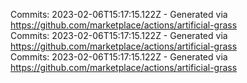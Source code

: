 Commits: 2023-02-06T15:17:15.122Z - Generated via https://github.com/marketplace/actions/artificial-grass
<br>
Commits: 2023-02-06T15:17:15.122Z - Generated via https://github.com/marketplace/actions/artificial-grass
<br>
Commits: 2023-02-06T15:17:15.122Z - Generated via https://github.com/marketplace/actions/artificial-grass
<br>

